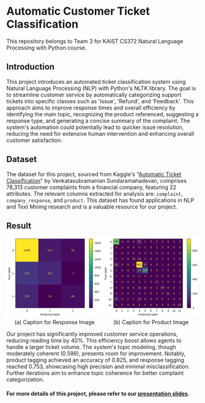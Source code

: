 # Automatic Customer Ticket Classification

This repository belongs to Team 3 for KAIST CS372 Natural Language Processing with Python course.

## Introduction

This project introduces an automated ticket classification system using Natural Language Processing (NLP) with Python's NLTK library. The goal is to streamline customer service by automatically categorizing support tickets into specific classes such as 'Issue', 'Refund', and 'Feedback'. This approach aims to improve response times and overall efficiency by identifying the main topic, recognizing the product referenced, suggesting a response type, and generating a concise summary of the complaint. The system's automation could potentially lead to quicker issue resolution, reducing the need for extensive human intervention and enhancing overall customer satisfaction.

## Dataset
The dataset for this project, sourced from Kaggle's "[Automatic Ticket Classification](https://www.kaggle.com/datasets/venkatasubramanian/automatic-ticket-classification)" by Venkatasubramanian Sundaramahadevan, comprises 78,313 customer complaints from a financial company, featuring 22 attributes. The relevant columns extracted for analysis are: `complaint`, `company_response`, and `product`. This dataset has found applications in NLP and Text Mining research and is a valuable resource for our project.

## Result
<div style="display:flex;">
    <div style="width:50%; text-align:center;">
        <img src="images/response.png" alt="Response Image" style="width:100%;">
        <p style="margin: 0 auto;">(a) Caption for Response Image</p>
    </div>
    <div style="width:50%; text-align:center;">
        <img src="images/product.png" alt="Product Image" style="width:100%;">
        <p style="margin: 0 auto;">(b) Caption for Product Image</p>
    </div>
</div>

Our project has significantly improved customer service operations, reducing reading time by 40%. This efficiency boost allows agents to handle a larger ticket volume. The system's topic modeling, though moderately coherent (0.599), presents room for improvement. Notably, product tagging achieved an accuracy of 0.825, and response tagging reached 0.753, showcasing high precision and minimal misclassification. Further iterations aim to enhance topic coherence for better complaint categorization.

#### For more details of this project, please refer to our [presentation slides](https://docs.google.com/presentation/d/1oQFnkYC6nGRGeBq2qXt4d3YsHFwTTmtc97VSOb1rXdo/edit?usp=sharing).
